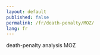 ```yaml
---
layout: default
published: false
permalink: /fr/death-penalty/MOZ/
lang: fr
---
```


death-penalty analysis MOZ
